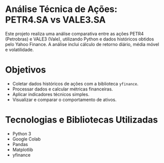 # Análise Técnica de Ações: PETR4.SA vs VALE3.SA

Este projeto realiza uma análise comparativa entre as ações PETR4 (Petrobras) e VALE3 (Vale), utilizando Python e dados históricos obtidos pelo Yahoo Finance. A análise inclui cálculo de retorno diário, média móvel e volatilidade.

# Objetivos

- Coletar dados históricos de ações com a biblioteca `yfinance`.
- Processar dados e calcular métricas financeiras.
- Aplicar indicadores técnicos simples.
- Visualizar e comparar o comportamento de ativos.

# Tecnologias e Bibliotecas Utilizadas

- Python 3
- Google Colab
- Pandas
- Matplotlib
- yfinance


